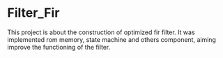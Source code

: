 # Filter_Fir
This project is about the construction of optimized fir filter. It was implemented rom memory, state machine and others component, aiming improve the functioning of the filter.

